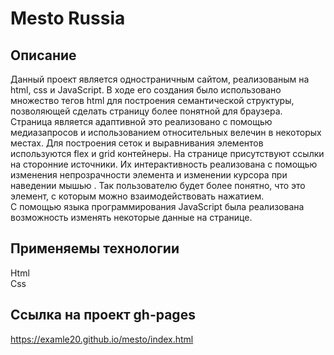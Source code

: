 # Mesto Russia
## Описание
Данный проект является одностраничным сайтом, реализованым на html, css и JavaScript.
В ходе его создания было использовано множество тегов html для построения семантической структуры, позволяющей сделать страницу более понятной для браузера.
<br>
Страница является адаптивной это реализовано с помощью медиазапросов и использованием относительных велечин в некоторых местах. Для построения сеток и выравнивания элементов используются flex и grid контейнеры. На странице присутствуют ссылки на сторонние источники. Их интерактивность
реализована с помощью изменения непрозрачности элемента и изменении курсора при наведении мышью . Так пользователю будет более понятно, что это элемент, с которым можно взаимодействовать нажатием.
<br>
С помощью языка программирования JavaScript была реализована возможность изменять некоторые данные на странице.
## Применяемы технологии
Html
<br>
Css
## Ссылка на проект gh-pages
https://examle20.github.io/mesto/index.html
